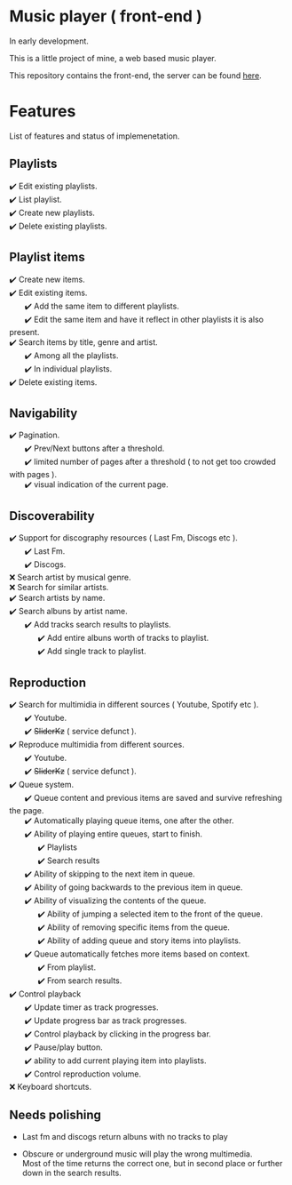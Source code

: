 # Music player ( front-end )

In early development.

This is a little project of mine, a web based music player.

This repository contains the front-end, the server can be found [here](https://github.com/adinan-cenci/player-backend).

# Features

List of features and status of implemenetation.  

## Playlists

:heavy_check_mark: Edit existing playlists.  
:heavy_check_mark: List playlist.  
:heavy_check_mark: Create new playlists.  
:heavy_check_mark: Delete existing playlists.  

## Playlist items

:heavy_check_mark: Create new items.  
:heavy_check_mark: Edit existing items.  
&nbsp;&nbsp;&nbsp;&nbsp;&nbsp;&nbsp; :heavy_check_mark: Add the same item to different playlists.  
&nbsp;&nbsp;&nbsp;&nbsp;&nbsp;&nbsp; :heavy_check_mark: Edit the same item and have it reflect in other playlists it is also present.  
:heavy_check_mark: Search items by title, genre and artist.  
&nbsp;&nbsp;&nbsp;&nbsp;&nbsp;&nbsp; :heavy_check_mark: Among all the playlists.  
&nbsp;&nbsp;&nbsp;&nbsp;&nbsp;&nbsp; :heavy_check_mark: In individual playlists.  
:heavy_check_mark: Delete existing items.  

## Navigability

:heavy_check_mark: Pagination.  
&nbsp;&nbsp;&nbsp;&nbsp;&nbsp;&nbsp; :heavy_check_mark: Prev/Next buttons after a threshold.  
&nbsp;&nbsp;&nbsp;&nbsp;&nbsp;&nbsp; :heavy_check_mark: limited number of pages after a threshold ( to not get too crowded with pages ).  
&nbsp;&nbsp;&nbsp;&nbsp;&nbsp;&nbsp; :heavy_check_mark: visual indication of the current page.  

## Discoverability

:heavy_check_mark: Support for discography resources ( Last Fm, Discogs etc ).  
&nbsp;&nbsp;&nbsp;&nbsp;&nbsp;&nbsp; :heavy_check_mark: Last Fm.  
&nbsp;&nbsp;&nbsp;&nbsp;&nbsp;&nbsp; :heavy_check_mark: Discogs.  
:x: Search artist by musical genre.  
:x: Search for similar artists.  
:heavy_check_mark: Search artists by name.  
:heavy_check_mark: Search albuns by artist name.  
&nbsp;&nbsp;&nbsp;&nbsp;&nbsp;&nbsp; :heavy_check_mark: Add tracks search results to playlists.  
&nbsp;&nbsp;&nbsp;&nbsp;&nbsp;&nbsp;&nbsp;&nbsp;&nbsp;&nbsp;&nbsp;&nbsp; :heavy_check_mark: Add entire albuns worth of tracks to playlist.  
&nbsp;&nbsp;&nbsp;&nbsp;&nbsp;&nbsp;&nbsp;&nbsp;&nbsp;&nbsp;&nbsp;&nbsp; :heavy_check_mark: Add single track to playlist.  

## Reproduction

:heavy_check_mark: Search for multimidia in different sources ( Youtube, Spotify etc ).  
&nbsp;&nbsp;&nbsp;&nbsp;&nbsp;&nbsp; :heavy_check_mark: Youtube.  
&nbsp;&nbsp;&nbsp;&nbsp;&nbsp;&nbsp; :heavy_check_mark: ~~SliderKz~~ ( service defunct ).  
:heavy_check_mark: Reproduce multimidia from different sources.  
&nbsp;&nbsp;&nbsp;&nbsp;&nbsp;&nbsp; :heavy_check_mark: Youtube.  
&nbsp;&nbsp;&nbsp;&nbsp;&nbsp;&nbsp; :heavy_check_mark: ~~SliderKz~~ ( service defunct ).  
:heavy_check_mark: Queue system.  
&nbsp;&nbsp;&nbsp;&nbsp;&nbsp;&nbsp; :heavy_check_mark: Queue content and previous items are saved and survive refreshing the page.   
&nbsp;&nbsp;&nbsp;&nbsp;&nbsp;&nbsp; :heavy_check_mark: Automatically playing queue items, one after the other.  
&nbsp;&nbsp;&nbsp;&nbsp;&nbsp;&nbsp; :heavy_check_mark: Ability of playing entire queues, start to finish.  
&nbsp;&nbsp;&nbsp;&nbsp;&nbsp;&nbsp;&nbsp;&nbsp;&nbsp;&nbsp;&nbsp;&nbsp; :heavy_check_mark: Playlists  
&nbsp;&nbsp;&nbsp;&nbsp;&nbsp;&nbsp;&nbsp;&nbsp;&nbsp;&nbsp;&nbsp;&nbsp; :heavy_check_mark: Search results  
&nbsp;&nbsp;&nbsp;&nbsp;&nbsp;&nbsp; :heavy_check_mark: Ability of skipping to the next item in queue.  
&nbsp;&nbsp;&nbsp;&nbsp;&nbsp;&nbsp; :heavy_check_mark: Ability of going backwards to the previous item in queue.  
&nbsp;&nbsp;&nbsp;&nbsp;&nbsp;&nbsp; :heavy_check_mark: Ability of visualizing the contents of the queue.  
&nbsp;&nbsp;&nbsp;&nbsp;&nbsp;&nbsp;&nbsp;&nbsp;&nbsp;&nbsp;&nbsp;&nbsp; :heavy_check_mark: Ability of jumping a selected item to the front of the queue.  
&nbsp;&nbsp;&nbsp;&nbsp;&nbsp;&nbsp;&nbsp;&nbsp;&nbsp;&nbsp;&nbsp;&nbsp; :heavy_check_mark: Ability of removing specific items from the queue.  
&nbsp;&nbsp;&nbsp;&nbsp;&nbsp;&nbsp;&nbsp;&nbsp;&nbsp;&nbsp;&nbsp;&nbsp; :heavy_check_mark: Ability of adding queue and story items into playlists.  
&nbsp;&nbsp;&nbsp;&nbsp;&nbsp;&nbsp; :heavy_check_mark: Queue automatically fetches more items based on context.  
&nbsp;&nbsp;&nbsp;&nbsp;&nbsp;&nbsp;&nbsp;&nbsp;&nbsp;&nbsp;&nbsp;&nbsp; :heavy_check_mark: From playlist.  
&nbsp;&nbsp;&nbsp;&nbsp;&nbsp;&nbsp;&nbsp;&nbsp;&nbsp;&nbsp;&nbsp;&nbsp; :heavy_check_mark: From search results.  
:heavy_check_mark: Control playback  
&nbsp;&nbsp;&nbsp;&nbsp;&nbsp;&nbsp; :heavy_check_mark: Update timer as track progresses.  
&nbsp;&nbsp;&nbsp;&nbsp;&nbsp;&nbsp; :heavy_check_mark: Update progress bar as track progresses.  
&nbsp;&nbsp;&nbsp;&nbsp;&nbsp;&nbsp; :heavy_check_mark: Control playback by clicking in the progress bar.  
&nbsp;&nbsp;&nbsp;&nbsp;&nbsp;&nbsp; :heavy_check_mark: Pause/play button.  
&nbsp;&nbsp;&nbsp;&nbsp;&nbsp;&nbsp; :heavy_check_mark: ability to add current playing item into playlists.  
&nbsp;&nbsp;&nbsp;&nbsp;&nbsp;&nbsp; :heavy_check_mark: Control reproduction volume.  
:x: Keyboard shortcuts.  

## Needs polishing

- Last fm and discogs return albuns with no tracks to play

- Obscure or underground music will play the wrong multimedia.  
  Most of the time returns the correct one, but in second place or further down in the search results.  
